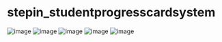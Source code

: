 # stepin_studentprogresscardsystem

![image](https://user-images.githubusercontent.com/89718540/132464557-1b52574c-9427-46be-939a-ca9722c0bd89.png)  ![image](https://user-images.githubusercontent.com/89718540/132477715-4b35676f-04c8-4a0e-a036-37c8ae55ee71.png) ![image](https://user-images.githubusercontent.com/89718540/132482420-7e9a88cc-d5d6-402b-9056-caf2e5e65870.png) ![image](https://user-images.githubusercontent.com/89718540/132482849-10601a66-5ea6-41d3-a03f-5c912a004a01.png) ![image](https://user-images.githubusercontent.com/89718540/132483147-1294bf9d-4368-4e9a-a2d3-6146509f88bf.png)





